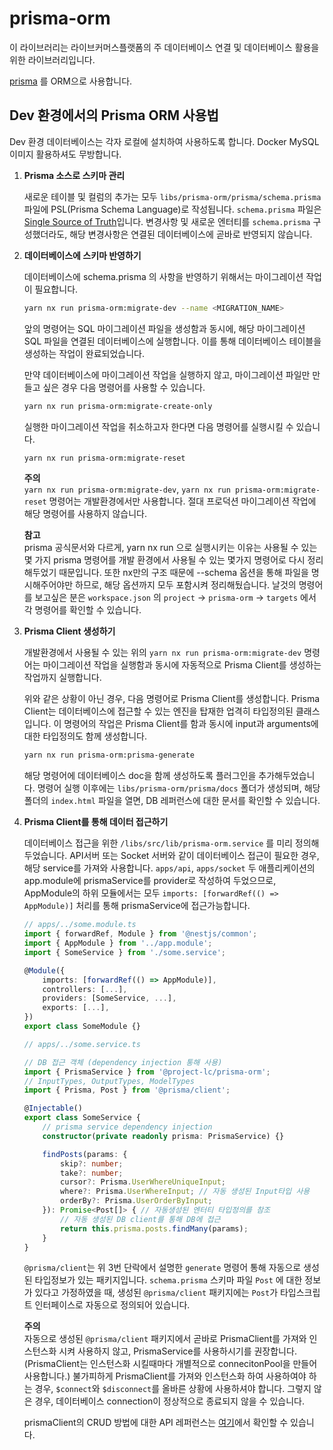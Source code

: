 # prisma-orm

이 라이브러리는 라이브커머스플랫폼의 주 데이터베이스 연결 및 데이터베이스 활용을 위한 라이브러리입니다.

[prisma](https://www.prisma.io/) 를 ORM으로 사용합니다.

## Dev 환경에서의 Prisma ORM 사용법

Dev 환경 데이터베이스는 각자 로컬에 설치하여 사용하도록 합니다. Docker MySQL이미지 활용하셔도 무방합니다.

1. **Prisma 소스로 스키마 관리**  

   새로운 테이블 및 컬럼의 추가는 모두 `libs/prisma-orm/prisma/schema.prisma`파일에 PSL(Prisma Schema Language)로 작성됩니다. `schema.prisma` 파일은 [Single Source of Truth](https://ko.wikipedia.org/wiki/%EB%8B%A8%EC%9D%BC_%EC%A7%84%EC%8B%A4_%EA%B3%B5%EA%B8%89%EC%9B%90)입니다. 변경사항 및 새로운 엔터티를 `schema.prisma` 구성했더라도, 해당 변경사항은 연결된 데이터베이스에 곧바로 반영되지 않습니다.

2. **데이터베이스에 스키마 반영하기**

    데이터베이스에 schema.prisma 의 사항을 반영하기 위해서는 마이그레이션 작업이 필요합니다.

    ```bash
    yarn nx run prisma-orm:migrate-dev --name <MIGRATION_NAME>
    ```

    앞의 명령어는 SQL 마이그레이션 파일을 생성함과 동시에, 해당 마이그레이션 SQL 파일을 연결된 데이터베이스에 실행합니다. 이를 통해 데이터베이스 테이블을 생성하는 작업이 완료되었습니다.

    만약 데이터베이스에 마이그레이션 작업을 실행하지 않고, 마이그레이션 파일만 만들고 싶은 경우 다음 명령어를 사용할 수 있습니다.

    ```bash
    yarn nx run prisma-orm:migrate-create-only
    ```

    실행한 마이그레이션 작업을 취소하고자 한다면 다음 명령어를 실행시킬 수 있습니다.

    ```bash
    yarn nx run prisma-orm:migrate-reset
    ```

    **주의**  
    `yarn nx run prisma-orm:migrate-dev`, `yarn nx run prisma-orm:migrate-reset` 명령어는 개발환경에서만 사용합니다. 절대 프로덕션 마이그레이션 작업에 해당 명령어를 사용하지 않습니다.

    **참고**  
    prisma 공식문서와 다르게, yarn nx run 으로 실행시키는 이유는 사용될 수 있는 몇 가지 prisma 명령어를 개발 환경에서 사용될 수 있는 몇가지 명령어로 다시 정리해두었기 때문입니다. 또한 nx만의 구조 때문에 --schema 옵션을 통해 파일을 명시해주어야만 하므로, 해당 옵션까지 모두 포함시켜 정리해뒀습니다. 날것의 명령어를 보고싶은 분은 `workspace.json` 의 `project` -> `prisma-orm` -> `targets` 에서 각 명령어를 확인할 수 있습니다.

3. **Prisma Client 생성하기**

    개발환경에서 사용될 수 있는 위의 `yarn nx run prisma-orm:migrate-dev` 명령어는 마이그레이션 작업을 실행함과 동시에 자동적으로 Prisma Client를 생성하는 작업까지 실행합니다.

    위와 같은 상황이 아닌 경우, 다음 명령어로 Prisma Client를 생성합니다. Prisma Client는 데이터베이스에 접근할 수 있는 엔진을 탑재한 업격히 타입정의된 클래스입니다. 이 명령어의 작업은 Prisma Client를 함과 동시에 input과 arguments에 대한 타입정의도 함께 생성합니다.

    ```bash
    yarn nx run prisma-orm:prisma-generate
    ```

    해당 명령어에 데이터베이스 doc을 함께 생성하도록 플러그인을 추가해두었습니다. 명령어 실행 이후에는 `libs/prisma-orm/prisma/docs` 폴더가 생성되며, 해당 폴더의 `index.html` 파일을 열면, DB 레퍼런스에 대한 문서를 확인할 수 있습니다.

4. **Prisma Client를 통해 데이터 접근하기**

    데이터베이스 접근을 위한 `/libs/src/lib/prisma-orm.service` 를 미리 정의해 두었습니다. API서버 또는 Socket 서버와 같이 데이터베이스 접근이 필요한 경우, 해당 service를 가져와 사용합니다. `apps/api`, `apps/socket` 두 애플리케이션의 app.module에 prismaService를 provider로 작성하여 두었으므로, AppModule의 하위 모듈에서는 모두 `imports: [forwardRef(() => AppModule)]` 처리를 통해 prismaService에 접근가능합니다.

    ```ts
    // apps/../some.module.ts
    import { forwardRef, Module } from '@nestjs/common';
    import { AppModule } from '../app.module';
    import { SomeService } from './some.service';

    @Module({
        imports: [forwardRef(() => AppModule)],
        controllers: [...],
        providers: [SomeService, ...],
        exports: [...],
    })
    export class SomeModule {}
    ```

    ```ts
    // apps/../some.service.ts

    // DB 접근 객체 (dependency injection 통해 사용)
    import { PrismaService } from '@project-lc/prisma-orm';
    // InputTypes, OutputTypes, ModelTypes
    import { Prisma, Post } from '@prisma/client';

    @Injectable()
    export class SomeService {
        // prisma service dependency injection
        constructor(private readonly prisma: PrismaService) {}

        findPosts(params: {
            skip?: number;
            take?: number;
            cursor?: Prisma.UserWhereUniqueInput;
            where?: Prisma.UserWhereInput; // 자동 생성된 Input타입 사용
            orderBy?: Prisma.UserOrderByInput;
        }): Promise<Post[]> { // 자동생성된 엔터티 타입정의를 참조
            // 자동 생성된 DB client를 통해 DB에 접근
            return this.prisma.posts.findMany(params);
        }
    }
    ```

    `@prisma/client`는 위 3번 단락에서 설명한 `generate` 명령어 통해 자동으로 생성된 타입정보가 있는 패키지입니다. `schema.prisma` 스키마 파일 `Post` 에 대한 정보가 있다고 가정하였을 때, 생성된 `@prisma/client` 패키지에는 `Post`가 타입스크립트 인터페이스로 자동으로 정의되어 있습니다.

    **주의**  
    자동으로 생성된 `@prisma/client` 패키지에서 곧바로 PrismaClient를 가져와 인스턴스화 시켜 사용하지 않고, PrismaService를 사용하시기를 권장합니다. (PrismaClient는 인스턴스화 시킬때마다 개별적으로 connecitonPool을 만들어 사용합니다.) 불가피하게 PrismaClient를 가져와 인스턴스화 하여 사용하여야 하는 경우, `$connect`와 `$disconnect`를 올바른 상황에 사용하셔야 합니다. 그렇지 않은 경우, 데이터베이스 connection이 정상적으로 종료되지 않을 수 있습니다.

    prismaClient의 CRUD 방법에 대한 API 레퍼런스는 [여기](https://www.prisma.io/docs/concepts/components/prisma-client/crud)에서 확인할 수 있습니다.
